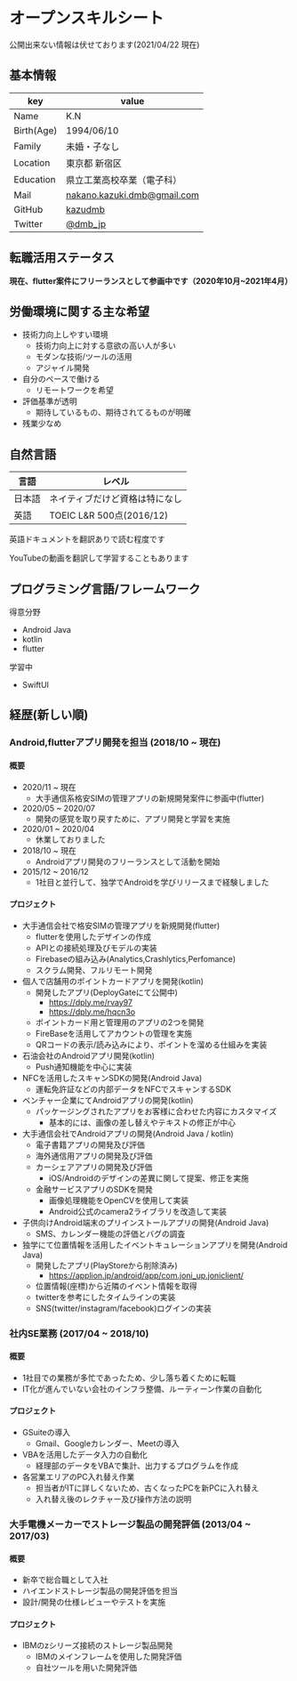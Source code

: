 # オープンスキルシート
公開出来ない情報は伏せております(2021/04/22 現在)

## 基本情報

|key|value|
|----|----|
|Name|K.N|
|Birth(Age)|1994/06/10|
|Family|未婚・子なし|
|Location|東京都 新宿区|
|Education|県立工業高校卒業（電子科）|
|Mail|nakano.kazuki.dmb@gmail.com|
|GitHub|[kazudmb](https://github.com/kazudmb)|
|Twitter|[@dmb_jp](https://twitter.com/dmb_jp)|

## 転職活用ステータス

**現在、flutter案件にフリーランスとして参画中です（2020年10月~2021年4月）**

## 労働環境に関する主な希望

- 技術力向上しやすい環境
  - 技術力向上に対する意欲の高い人が多い
  - モダンな技術/ツールの活用
  - アジャイル開発
- 自分のペースで働ける
  - リモートワークを希望
- 評価基準が透明
  - 期待しているもの、期待されてるものが明確
- 残業少なめ

## 自然言語

|言語|レベル|
|-----|-----|
|日本語|ネイティブだけど資格は特になし|
|英語|TOEIC L&R 500点(2016/12)|

英語ドキュメントを翻訳ありで読む程度です

YouTubeの動画を翻訳して学習することもあります

## プログラミング言語/フレームワーク

得意分野

- Android Java
- kotlin
- flutter

学習中

- SwiftUI

## 経歴(新しい順)

### Android,flutterアプリ開発を担当 (2018/10 ~ 現在)

#### 概要

- 2020/11 ~ 現在
  - 大手通信系格安SIMの管理アプリの新規開発案件に参画中(flutter)  
- 2020/05 ~ 2020/07
  - 開発の感覚を取り戻すために、アプリ開発と学習を実施
- 2020/01 ~ 2020/04
  - 休業しておりました
- 2018/10 ~ 現在
  - Androidアプリ開発のフリーランスとして活動を開始
- 2015/12 ~ 2016/12
  - 1社目と並行して、独学でAndroidを学びリリースまで経験しました

#### プロジェクト

- 大手通信会社で格安SIMの管理アプリを新規開発(flutter)
  - flutterを使用したデザインの作成
  - APIとの接続処理及びモデルの実装
  - Firebaseの組み込み(Analytics,Crashlytics,Perfomance)
  - スクラム開発、フルリモート開発
- 個人で店舗用のポイントカードアプリを開発(kotlin)
  - 開発したアプリ(DeployGateにて公開中)
    - https://dply.me/rvay97
    - https://dply.me/hqcn3o
  - ポイントカード用と管理用のアプリの2つを開発
  - FireBaseを活用してアカウントの管理を実施
  - QRコードの表示/読み込みにより、ポイントを溜める仕組みを実装
- 石油会社のAndroidアプリ開発(kotlin)
  - Push通知機能を中心に実装
- NFCを活用したスキャンSDKの開発(Android Java)
  - 運転免許証などの内部データをNFCでスキャンするSDK
- ベンチャー企業にてAndroidアプリの開発(kotlin)
  - パッケージングされたアプリをお客様に合わせた内容にカスタマイズ
    - 基本的には、画像の差し替えやテキストの修正が中心
- 大手通信会社でAndroidアプリの開発(Android Java / kotlin)
  - 電子書籍アプリの開発及び評価
  - 海外通信用アプリの開発及び評価
  - カーシェアアプリの開発及び評価
    - iOS/Androidのデザインの差異に関して提案、修正を実施
  - 金融サービスアプリのSDKを開発
    - 画像処理機能をOpenCVを使用して実装
    - Android公式のcamera2ライブラリを改造して実装
- 子供向けAndroid端末のプリインストールアプリの開発(Android Java)
  - SMS、カレンダー機能の評価とバグの調査
- 独学にて位置情報を活用したイベントキュレーションアプリを開発(Android Java)
  - 開発したアプリ(PlayStoreから削除済み)
    - https://applion.jp/android/app/com.joni_up.joniclient/
  - 位置情報(座標)から近隣のイベント情報を取得
  - twitterを参考にしたタイムラインの実装
  - SNS(twitter/instagram/facebook)ログインの実装

### 社内SE業務 (2017/04 ~ 2018/10)

#### 概要

- 1社目での業務が多忙であったため、少し落ち着くために転職
- IT化が進んでいない会社のインフラ整備、ルーティーン作業の自動化

#### プロジェクト

- GSuiteの導入
  - Gmail、Googleカレンダー、Meetの導入
- VBAを活用したデータ入力の自動化
  - 経理部のデータをVBAで集計、出力するプログラムを作成
- 各営業エリアのPC入れ替え作業
  - 担当者がITに詳しくないため、古くなったPCを新PCに入れ替え
  - 入れ替え後のレクチャー及び操作方法の説明

### 大手電機メーカーでストレージ製品の開発評価 (2013/04 ~ 2017/03)

#### 概要

- 新卒で総合職として入社
- ハイエンドストレージ製品の開発評価を担当
- 設計/開発の仕様レビューやテストを実施

#### プロジェクト

- IBMのzシリーズ接続のストレージ製品開発
  - IBMのメインフレームを使用した開発評価
  - 自社ツールを用いた開発評価
